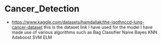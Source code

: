 # Cancer_Detection
- https://www.kaggle.com/datasets/hamdallak/the-iqothnccd-lung-cancer-dataset
this is the dataset link I have used for the model
I have made use of various algorithms such as
Bag Classifier
Naive Bayes
KNN
Adaboost
SVM
ELM 
